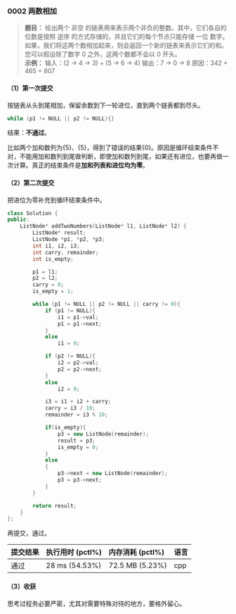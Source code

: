 ### 0002 两数相加

> **题目：**
给出两个 非空 的链表用来表示两个非负的整数。其中，它们各自的位数是按照 逆序 的方式存储的，并且它们的每个节点只能存储 一位 数字。
如果，我们将这两个数相加起来，则会返回一个新的链表来表示它们的和。
您可以假设除了数字 0 之外，这两个数都不会以 0 开头。
<br>**示例：**
输入：(2 -> 4 -> 3) + (5 -> 6 -> 4)
输出：7 -> 0 -> 8
原因：342 + 465 = 807

#### （1）第一次提交

按链表从头到尾相加，保留余数到下一轮进位，直到两个链表都到尽头。

```cpp
while (p1 != NULL || p2 != NULL){}
```

结果：**不通过**。

比如两个加和数列为{5}、{5}，得到了错误的结果{0}。原因是循环结束条件不对，不能用加和数列到尾做判断，即使加和数列到尾，如果还有进位，也要再做一次计算。真正的结束条件是**加和列表和进位均为零**。

#### （2）第二次提交

把进位为零补充到循环结束条件中。

```cpp
class Solution {
public:
    ListNode* addTwoNumbers(ListNode* l1, ListNode* l2) {
        ListNode* result;
        ListNode *p1, *p2, *p3;
        int i1, i2, i3;
        int carry, remainder;
        int is_empty;

        p1 = l1;
        p2 = l2;
        carry = 0;
        is_empty = 1;

        while (p1 != NULL || p2 != NULL || carry != 0){
            if (p1 != NULL){
                i1 = p1->val;
                p1 = p1->next;
            }
            else
                i1 = 0;

            if (p2 != NULL){
                i2 = p2->val;
                p2 = p2->next;
            }
            else
                i2 = 0;

            i3 = i1 + i2 + carry;
            carry = i3 / 10;
            remainder = i3 % 10;

            if(is_empty){
                p3 = new ListNode(remainder);
                result = p3;
                is_empty = 0;
            }
            else
            {
                p3->next = new ListNode(remainder);
                p3 = p3->next;
            }
        }

        return result;
    }
};
```

再提交，通过。

| 提交结果 | 执行用时 (pctl%) | 内存消耗 (pctl%) | 语言 |
|:---------|:-----------------|:-----------------|:-----|
| 通过     | 28 ms (54.53%)   | 72.5 MB (5.23%)  | cpp  |

#### （3）收获

思考过程务必要严密，尤其对需要特殊对待的地方，要格外留心。
